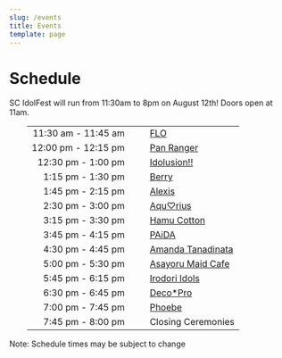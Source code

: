 ```yaml
---
slug: /events
title: Events
template: page
---
```


# Schedule

SC IdolFest will run from 11:30am to 8pm on August 12th! Doors open at 11am.

<div style="font-size: 200%; margin-left: 32px; cellpadding: 8px;">

|                  | |                       |
|-----------------:|-|-----------------------|
| 11:30 am - 11:45 am | &nbsp;&nbsp;&nbsp; | [FLO](/performers/flo)
| 12:00 pm - 12:15 pm | | [Pan Ranger](/performers/panranger)
| 12:30 pm -  1:00 pm | | [Idolusion!!](/performers/idolusion)
|  1:15 pm -  1:30 pm | | [Berry](/performers/berry)
|  1:45 pm -  2:15 pm | | [Alexis](/performers/alexis)
|  2:30 pm -  3:00 pm | | [Aqu♡rius](/performers/aqu♡rius)
|  3:15 pm -  3:30 pm | | [Hamu Cotton](/performers/hamucotton)
|  3:45 pm -  4:15 pm | | [PAiDA](/performers/paida)
|  4:30 pm -  4:45 pm | | [Amanda Tanadinata](/performers/amandatanadinata)
|  5:00 pm -  5:30 pm | | [Asayoru Maid Cafe](/performers/asayorumaidcafe)
|  5:45 pm -  6:15 pm | | [Irodori Idols](/performers/irodoriidols)
|  6:30 pm -  6:45 pm | | [Deco*Pro](/performers/deco*pro)
|  7:00 pm -  7:45 pm | | [Phoebe](/performers/phoebe)
|  7:45 pm -  8:00 pm | | Closing Ceremonies


</div>

Note: Schedule times may be subject to change